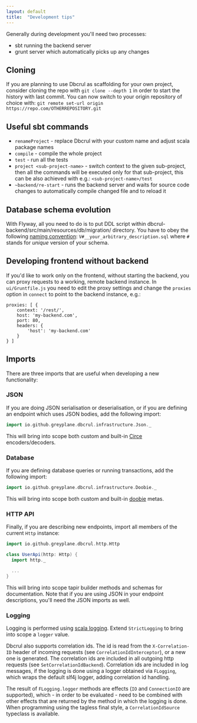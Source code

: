 ```yaml
---
layout: default
title:  "Development tips"
---
```


Generally during development you'll need two processes:

* sbt running the backend server
* grunt server which automatically picks up any changes

## Cloning

If you are planning to use Dbcrul as scaffolding for your own project, consider cloning the repo with `git clone --depth 1` in order to start the history with last commit. You can now switch to your origin repository of choice with: `git remote set-url origin https://repo.com/OTHERREPOSITORY.git`

## Useful sbt commands

* `renameProject` - replace Dbcrul with your custom name and adjust scala package names
* `compile` - compile the whole project
* `test` - run all the tests
* `project <sub-project-name>` - switch context to the given sub-project, then all the commands will be executed only for
that sub-project, this can be also achieved with e.g.: `<sub-project-name>/test`
* `~backend/re-start` - runs the backend server and waits for source code changes to automatically compile changed file and to reload it

## Database schema evolution

With Flyway, all you need to do is to put DDL script within dbcrul-backend/src/main/resources/db/migration/ directory. You have to obey the following [naming convention](http://flywaydb.org/documentation/migration/sql.html): `V#__your_arbitrary_description.sql` where `#` stands for *unique* version of your schema.

## Developing frontend without backend

If you'd like to work only on the frontend, without starting the backend, you can proxy requests to a working, remote backend instance. In `ui/Gruntfile.js` you need to edit the proxy settings and change the `proxies` option in `connect` to point to the backend instance, e.g.:

```
proxies: [ {
    context: '/rest/',
    host: 'my-backend.com',
    port: 80,
    headers: {
        'host': 'my-backend.com'
    }
} ]
```

## Imports

There are three imports that are useful when developing a new functionality:

### JSON

If you are doing JSON serialisation or deserialisation, or if you are defining an endpoint which uses JSON bodies, add the following import:

```scala
import io.github.greyplane.dbcrul.infrastructure.Json._
```

This will bring into scope both custom and built-in [Circe](https://github.com/circe/circe) encoders/decoders.

### Database

If you are defining database queries or running transactions, add the following import:

```scala
import io.github.greyplane.dbcrul.infrastructure.Doobie._
```

This will bring into scope both custom and built-in [doobie](https://tpolecat.github.io/doobie/) metas.

### HTTP API

Finally, if you are describing new endpoints, import all members of the current `Http` instance:

```scala
import io.github.greyplane.dbcrul.http.Http

class UserApi(http: Http) {
  import http._

  ...
}
```

This will bring into scope tapir builder methods and schemas for documentation.
Note that if you are using JSON in your endpoint descriptions, you'll need the JSON imports as well.

### Logging

Logging is performed using [scala logging](https://github.com/lightbend/scala-logging). Extend `StrictLogging` to bring into scope a `logger` value.

Dbcrul also supports correlation ids. The id is read from the `X-Correlation-ID` header of incoming requests (see `CorrelationIdInterceptor`), or a new one is generated. The correlation ids are included in all outgoing http requests (see `SetCorrelationIdBackend`). Correlation ids are included in log messages, if the logging is done using a logger obtained via `FLogging`, which wraps the default slf4j logger, adding correlation id handling.

The result of `FLogging.logger` methods are effects (`IO` and `ConnectionIO` are supported), which - in order to be evaluated - need to be combined with other effects that are returned by the method in which the logging is done. When programming using the tagless final style, a `CorrelationIdSource` typeclass is available.
